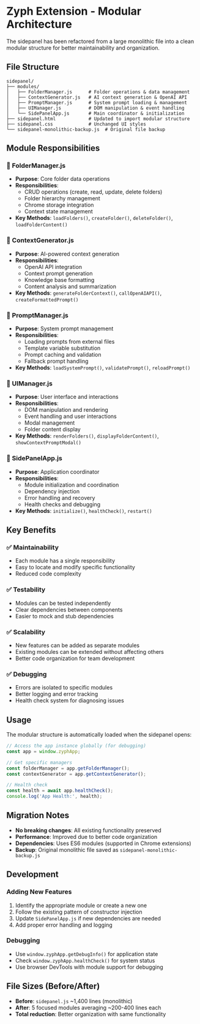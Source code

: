 # Zyph Extension - Modular Architecture

The sidepanel has been refactored from a large monolithic file into a clean modular structure for better maintainability and organization.

## File Structure

```
sidepanel/
├── modules/
│   ├── FolderManager.js      # Folder operations & data management
│   ├── ContextGenerator.js   # AI context generation & OpenAI API
│   ├── PromptManager.js      # System prompt loading & management  
│   ├── UIManager.js          # DOM manipulation & event handling
│   └── SidePanelApp.js       # Main coordinator & initialization
├── sidepanel.html            # Updated to import modular structure
├── sidepanel.css             # Unchanged UI styles
└── sidepanel-monolithic-backup.js  # Original file backup
```

## Module Responsibilities

### 📁 FolderManager.js
- **Purpose**: Core folder data operations
- **Responsibilities**:
  - CRUD operations (create, read, update, delete folders)
  - Folder hierarchy management
  - Chrome storage integration
  - Context state management
- **Key Methods**: `loadFolders()`, `createFolder()`, `deleteFolder()`, `loadFolderContent()`

### 🤖 ContextGenerator.js  
- **Purpose**: AI-powered context generation
- **Responsibilities**:
  - OpenAI API integration
  - Context prompt generation
  - Knowledge base formatting
  - Content analysis and summarization
- **Key Methods**: `generateFolderContext()`, `callOpenAIAPI()`, `createFormattedPrompt()`

### 📝 PromptManager.js
- **Purpose**: System prompt management
- **Responsibilities**:
  - Loading prompts from external files
  - Template variable substitution
  - Prompt caching and validation
  - Fallback prompt handling
- **Key Methods**: `loadSystemPrompt()`, `validatePrompt()`, `reloadPrompt()`

### 🎨 UIManager.js
- **Purpose**: User interface and interactions
- **Responsibilities**:
  - DOM manipulation and rendering
  - Event handling and user interactions
  - Modal management
  - Folder content display
- **Key Methods**: `renderFolders()`, `displayFolderContent()`, `showContextPromptModal()`

### 🚀 SidePanelApp.js
- **Purpose**: Application coordinator
- **Responsibilities**:
  - Module initialization and coordination
  - Dependency injection
  - Error handling and recovery
  - Health checks and debugging
- **Key Methods**: `initialize()`, `healthCheck()`, `restart()`

## Key Benefits

### ✅ **Maintainability**
- Each module has a single responsibility
- Easy to locate and modify specific functionality
- Reduced code complexity

### ✅ **Testability**
- Modules can be tested independently
- Clear dependencies between components
- Easier to mock and stub dependencies

### ✅ **Scalability**
- New features can be added as separate modules
- Existing modules can be extended without affecting others
- Better code organization for team development

### ✅ **Debugging**
- Errors are isolated to specific modules
- Better logging and error tracking
- Health check system for diagnosing issues

## Usage

The modular structure is automatically loaded when the sidepanel opens:

```javascript
// Access the app instance globally (for debugging)
const app = window.zyphApp;

// Get specific managers
const folderManager = app.getFolderManager();
const contextGenerator = app.getContextGenerator();

// Health check
const health = await app.healthCheck();
console.log('App Health:', health);
```

## Migration Notes

- **No breaking changes**: All existing functionality preserved
- **Performance**: Improved due to better code organization
- **Dependencies**: Uses ES6 modules (supported in Chrome extensions)
- **Backup**: Original monolithic file saved as `sidepanel-monolithic-backup.js`

## Development

### Adding New Features
1. Identify the appropriate module or create a new one
2. Follow the existing pattern of constructor injection
3. Update `SidePanelApp.js` if new dependencies are needed
4. Add proper error handling and logging

### Debugging
- Use `window.zyphApp.getDebugInfo()` for application state
- Check `window.zyphApp.healthCheck()` for system status
- Use browser DevTools with module support for debugging

## File Sizes (Before/After)

- **Before**: `sidepanel.js` ~1,400 lines (monolithic)
- **After**: 5 focused modules averaging ~200-400 lines each
- **Total reduction**: Better organization with same functionality
